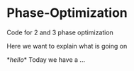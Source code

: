 # Phase-Optimization
Code for 2 and 3 phase optimization


Here we want to explain what is going on

\**hello**
Today we have a ...
